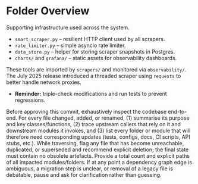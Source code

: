 # Folder Overview

Supporting infrastructure used across the system.
- `smart_scraper.py` – resilient HTTP client used by all scrapers.
- `rate_limiter.py` – simple asyncio rate limiter.
- `data_store.py` – helper for storing scraper snapshots in Postgres.
- `charts/` and `grafana/` – static assets for observability dashboards.

These tools are imported by `scrapers/` and monitored via `observability/`.
The July 2025 release introduced a threaded scraper using `requests` to better
handle network proxies.

- **Reminder:** triple-check modifications and run tests to prevent regressions.

Before approving this commit, exhaustively inspect the codebase end-to-end. For every file changed, added, or renamed, (1) summarise its purpose and key classes/functions, (2) trace upstream callers that rely on it and downstream modules it invokes, and (3) list every folder or module that will therefore need corresponding updates (tests, configs, docs, CI scripts, API stubs, etc.). While traversing, flag any file that has become unreachable, duplicated, or superseded and recommend explicit deletion; the final state must contain no obsolete artefacts. Provide a total count and explicit paths of all impacted modules/folders. If at any point a dependency graph edge is ambiguous, a migration step is unclear, or removal of a legacy file is debatable, pause and ask for clarification rather than guessing.
